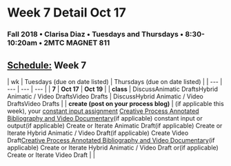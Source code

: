 # Week 7 Detail Oct 17

### Fall 2018 • Clarisa Diaz • Tuesdays and Thursdays • 8:30-10:20am • 2MTC MAGNET 811

## [Schedule:](./) Week 7

| wk | Tuesdays \(due on date listed\) | Thursdays \(due on date listed\) |
| --- | --- | --- | --- |
| **7** | **Oct 17** | **Oct 19** |
| **class** | DiscussAnimatic DraftsHybrid Animatic / Video DraftsVideo Drafts |  DiscussHybrid Animatic / Video DraftsVideo Drafts |
| **create \(post on your process blog\)** |  \(if applicable this week\), your [constant input assignment](../assignments/constant-input-or-output.md)   [Creative Process Annotated Bibliography and Video Documentary](../projects/creative-process-annotated-bibliography-and-video-documentary.md)\(if applicable\) constant input or output\(if applicable\) Create or Iterate Animatic Draft\(if applicable\) Create or Iterate Hybrid Animatic / Video Draft\(if applicable\) Create Video Draft[Creative Process Annotated Bibliography and Video Documentary](../projects/creative-process-annotated-bibliography-and-video-documentary.md)\(if applicable\) Create or Iterate Hybrid Animatic / Video Draft or\(if applicable\) Create or Iterate Video Draft |  |

